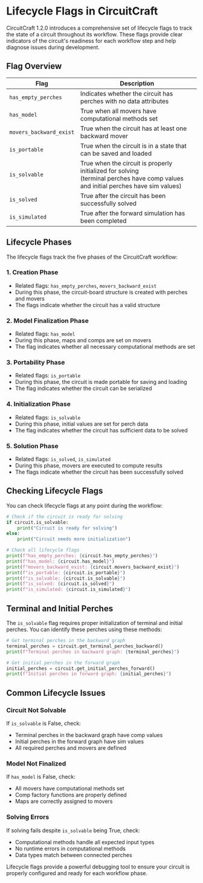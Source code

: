 # Lifecycle Flags in CircuitCraft

CircuitCraft 1.2.0 introduces a comprehensive set of lifecycle flags to track the 
state of a circuit throughout its workflow. These flags provide clear indicators of 
the circuit's readiness for each workflow step and help diagnose issues during 
development.

## Flag Overview

| Flag | Description |
|------|-------------|
| `has_empty_perches` | Indicates whether the circuit has perches with no data attributes |
| `has_model` | True when all movers have computational methods set |
| `movers_backward_exist` | True when the circuit has at least one backward mover |
| `is_portable` | True when the circuit is in a state that can be saved and loaded |
| `is_solvable` | True when the circuit is properly initialized for solving<br>(terminal perches have comp values and initial perches have sim values) |
| `is_solved` | True after the circuit has been successfully solved |
| `is_simulated` | True after the forward simulation has been completed |

## Lifecycle Phases

The lifecycle flags track the five phases of the CircuitCraft workflow:

### 1. Creation Phase
- Related flags: `has_empty_perches`, `movers_backward_exist`
- During this phase, the circuit-board structure is created with perches and movers
- The flags indicate whether the circuit has a valid structure

### 2. Model Finalization Phase
- Related flags: `has_model`
- During this phase, maps and comps are set on movers
- The flag indicates whether all necessary computational methods are set

### 3. Portability Phase
- Related flags: `is_portable`
- During this phase, the circuit is made portable for saving and loading
- The flag indicates whether the circuit can be serialized

### 4. Initialization Phase
- Related flags: `is_solvable`
- During this phase, initial values are set for perch data
- The flag indicates whether the circuit has sufficient data to be solved

### 5. Solution Phase
- Related flags: `is_solved`, `is_simulated`
- During this phase, movers are executed to compute results
- The flags indicate whether the circuit has been successfully solved

## Checking Lifecycle Flags

You can check lifecycle flags at any point during the workflow:

```python
# Check if the circuit is ready for solving
if circuit.is_solvable:
    print("Circuit is ready for solving")
else:
    print("Circuit needs more initialization")

# Check all lifecycle flags
print(f"has_empty_perches: {circuit.has_empty_perches}")
print(f"has_model: {circuit.has_model}")
print(f"movers_backward_exist: {circuit.movers_backward_exist}")
print(f"is_portable: {circuit.is_portable}")
print(f"is_solvable: {circuit.is_solvable}")
print(f"is_solved: {circuit.is_solved}")
print(f"is_simulated: {circuit.is_simulated}")
```

## Terminal and Initial Perches

The `is_solvable` flag requires proper initialization of terminal and initial perches. 
You can identify these perches using these methods:

```python
# Get terminal perches in the backward graph
terminal_perches = circuit.get_terminal_perches_backward()
print(f"Terminal perches in backward graph: {terminal_perches}")

# Get initial perches in the forward graph
initial_perches = circuit.get_initial_perches_forward()
print(f"Initial perches in forward graph: {initial_perches}")
```

## Common Lifecycle Issues

### Circuit Not Solvable
If `is_solvable` is False, check:
- Terminal perches in the backward graph have comp values
- Initial perches in the forward graph have sim values
- All required perches and movers are defined

### Model Not Finalized
If `has_model` is False, check:
- All movers have computational methods set
- Comp factory functions are properly defined
- Maps are correctly assigned to movers

### Solving Errors
If solving fails despite `is_solvable` being True, check:
- Computational methods handle all expected input types
- No runtime errors in computational methods
- Data types match between connected perches

Lifecycle flags provide a powerful debugging tool to ensure your circuit is properly 
configured and ready for each workflow phase. 